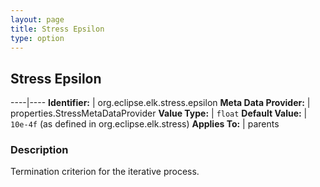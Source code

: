 ```yaml
---
layout: page
title: Stress Epsilon
type: option
---
```

## Stress Epsilon

----|----
**Identifier:** | org.eclipse.elk.stress.epsilon
**Meta Data Provider:** | properties.StressMetaDataProvider
**Value Type:** | `float`
**Default Value:** | `10e-4f` (as defined in org.eclipse.elk.stress)
**Applies To:** | parents

### Description

Termination criterion for the iterative process.
